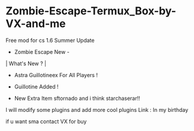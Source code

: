 # Zombie-Escape-Termux_Box-by-VX-and-me
Free mod for cs 1.6 Summer Update
- Zombie Escape New -

| What's New ? |

- Astra Guillotineex For All Players !

- Guillotine Added !

- New Extra Item sftornado and i think starchaserar!!


I will modify some plugins and add more cool plugins
Link : In my birthday

if u want sma contact VX for buy
